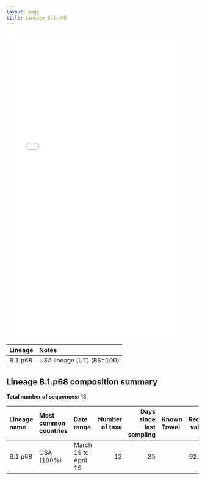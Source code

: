 ```yaml
---
layout: page
title: Lineage B.1.p68
---
```




<embed src="../assets/images/B.1.p68.pdf" type="application/pdf" width="90%" height="800px" />


| Lineage | Notes |
|:-----|:-----|
| B.1.p68 | USA lineage (UT) (BS=100) |

<h2>Lineage B.1.p68 composition summary </h2>

<strong>Total number of sequences:</strong> 13

| Lineage name | Most common countries | Date range | Number of taxa |  Days since last sampling | Known Travel | Recall value |
|:-----|:-----|:-------|-------:|-------:|:---------|--------:|
| B.1.p68 | USA (100%) | March 19 to April 15 | 13 | 25 |  | 92.86 |
